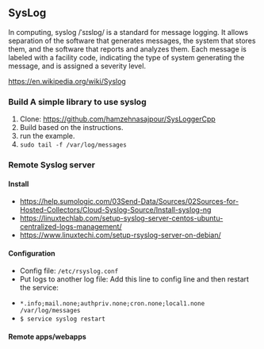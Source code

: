 ## SysLog
In computing, syslog /ˈsɪslɒɡ/ is a standard for message logging. It allows separation of the software that generates messages, the system that stores them, and the software that reports and analyzes them. Each message is labeled with a facility code, indicating the type of system generating the message, and is assigned a severity level. 

https://en.wikipedia.org/wiki/Syslog


### Build A simple library to use syslog

1. Clone: https://github.com/hamzehnasajpour/SysLoggerCpp
2. Build based on the instructions.
3. run the example.
4. `sudo tail -f /var/log/messages`

### Remote Syslog server

#### Install
* https://help.sumologic.com/03Send-Data/Sources/02Sources-for-Hosted-Collectors/Cloud-Syslog-Source/Install-syslog-ng
* https://linuxtechlab.com/setup-syslog-server-centos-ubuntu-centralized-logs-management/
* https://www.linuxtechi.com/setup-rsyslog-server-on-debian/

#### Configuration
* Config file: `/etc/rsyslog.conf`
* Put logs to another log file: Add this line to config line and then restart the service:
 - `*.info;mail.none;authpriv.none;cron.none;local1.none     /var/log/messages`
 - `$ service syslog restart`
 
#### Remote apps/webapps

